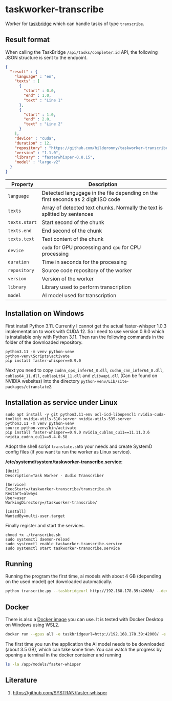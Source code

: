 # taskworker-transcribe

Worker for [taskbridge](https://github.com/hilderonny/taskbridge) which can handle tasks of type `transcribe`.

## Result format

When calling the TaskBridge `/api/tasks/complete/:id` API, the following JSON structure is sent to the endpoint.

```json
{
  "result" : {
    "language" : "en",
    "texts" : [
      {
        "start" : 0.0,
        "end" : 1.0,
        "text" : "Line 1"
      },
      {
        "start" : 1.0,
        "end" : 2.0,
        "text" : "Line 2"
      }
    ],
    "device" : "cuda",
    "duration" : 12,
    "repository" : "https://github.com/hilderonny/taskworker-transcribe",
    "version" : "1.1.0",
    "library" : "fasterwhisper-0.8.15",
    "model" : "large-v2"
  }
}
```

|Property|Description|
|---|---|
|`language`|Detected langugage in the file depending on the first seconds as 2 digit ISO code|
|`texts`|Array of detected text chunks. Normally the text is splitted by sentences|
|`texts.start`|Start second of the chunk|
|`texts.end`|End second of the chunk|
|`texts.text`|Text content of the chunk|
|`device`|`cuda` for GPU processing and `cpu` for CPU processing |
|`duration`|Time in seconds for the processing|
|`repository`|Source code repository of the worker|
|`version`|Version of the worker|
|`library`|Library used to perform transcription|
|`model`|AI model used for transcription|

## Installation on Windows

First install Python 3.11.
Currently I cannot get the actual faster-whisper 1.0.3 implementation to work with CUDA 12.
So I need to use version 0.9.0 which is installable only with Python 3.11.
Then run the following commands in the folder of the downloaded repository.

```
python3.11 -m venv python-venv
python-venv\Scripts\activate
pip install faster-whisper==0.9.0
```

Next you need to copy `cudnn_ops_infer64_8.dll`, `cudnn_cnn_infer64_8.dll`, `cublas64_11.dll`, `cublasLt64_11.dll` and `zlibwapi.dll` (Can be found on NVIDIA websites) into the directory `python-venv/Lib/site-packages/ctranslate2`.

## Installation as service under Linux

```
sudo apt install -y git python3.11-env ocl-icd-libopencl1 nvidia-cuda-toolkit nvidia-utils-510-server nvidia-utils-535-server
python3.11 -m venv python-venv
source python-venv/bin/activate
pip install faster-whisper==0.9.0 nvidia_cublas_cu11==11.11.3.6 nvidia_cudnn_cu11==9.4.0.58
```

Adopt the shell script `translate.sh`to your needs and create SystemD config files (if you want tu run the worker as Linux service).

**/etc/systemd/system/taskworker-transcribe.service**:

```
[Unit]
Description=Task Worker - Audio Transcriber

[Service]
ExecStart=/taskworker-transcribe/transcribe.sh
Restart=always
User=user
WorkingDirectory=/taskworker-transcribe/

[Install]
WantedBy=multi-user.target
```

Finally register and start the services.

```
chmod +x ./transcribe.sh
sudo systemctl daemon-reload
sudo systemctl enable taskworker-transcribe.service
sudo systemctl start taskworker-transcribe.service
```

## Running

Running the program the first time, ai models with about 4 GB (depending on the used model) get downloaded automatically.

```sh
python transcribe.py --taskbridgeurl http://192.168.178.39:42000/ --device cuda --worker ROG --model large-v2
```

## Docker

There is also a [Docker image](https://hub.docker.com/repository/docker/hilderonny2024/taskworker-transcribe) you can use. It is tested with Docker Desktop on Windows using WSL2.

```sh
docker run --gpus all -e taskbridgeurl=http://192.168.178.39:42000/ -e worker=ROG -e model=large-v2 hilderonny2024/taskworker-transcribe
```

The first time you run the application the AI model needs to be downloaded (about 3.5 GB), which can take some time. You can watch the progress by opening a terminal in the docker container and running

```sh
ls -la /app/models/faster-whisper
```

## Literature

1. https://github.com/SYSTRAN/faster-whisper
